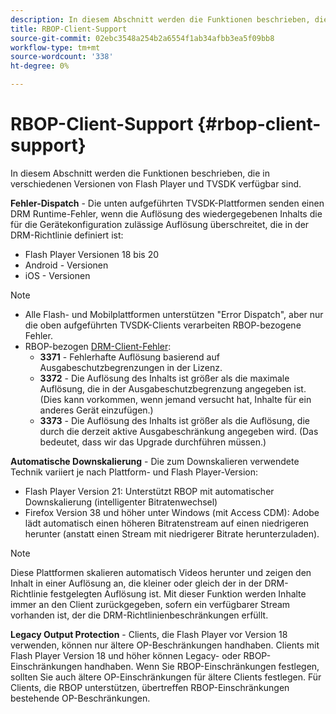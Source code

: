 ```yaml
---
description: In diesem Abschnitt werden die Funktionen beschrieben, die in verschiedenen Versionen von Flash Player und TVSDK verfügbar sind.
title: RBOP-Client-Support
source-git-commit: 02ebc3548a254b2a6554f1ab34afbb3ea5f09bb8
workflow-type: tm+mt
source-wordcount: '338'
ht-degree: 0%

---
```


# RBOP-Client-Support {#rbop-client-support}

In diesem Abschnitt werden die Funktionen beschrieben, die in verschiedenen Versionen von Flash Player und TVSDK verfügbar sind.

**Fehler-Dispatch** - Die unten aufgeführten TVSDK-Plattformen senden einen DRM Runtime-Fehler, wenn die Auflösung des wiedergegebenen Inhalts die für die Gerätekonfiguration zulässige Auflösung überschreitet, die in der DRM-Richtlinie definiert ist:

* Flash Player Versionen 18 bis 20
* Android - Versionen
* iOS - Versionen

>[!NOTE]
>
>* Alle Flash- und Mobilplattformen unterstützen &quot;Error Dispatch&quot;, aber nur die oben aufgeführten TVSDK-Clients verarbeiten RBOP-bezogene Fehler.
>* RBOP-bezogen [DRM-Client-Fehler](https://help.adobe.com/en_US/primetime/drm/index.html#reference-DRM_Client_Error_Messages):
>    * **3371** - Fehlerhafte Auflösung basierend auf Ausgabeschutzbegrenzungen in der Lizenz.
>    * **3372** - Die Auflösung des Inhalts ist größer als die maximale Auflösung, die in der Ausgabeschutzbegrenzung angegeben ist. (Dies kann vorkommen, wenn jemand versucht hat, Inhalte für ein anderes Gerät einzufügen.)
>    * **3373** - Die Auflösung des Inhalts ist größer als die Auflösung, die durch die derzeit aktive Ausgabeschränkung angegeben wird. (Das bedeutet, dass wir das Upgrade durchführen müssen.)
>

**Automatische Downskalierung** - Die zum Downskalieren verwendete Technik variiert je nach Plattform- und Flash Player-Version:

* Flash Player Version 21: Unterstützt RBOP mit automatischer Downskalierung (intelligenter Bitratenwechsel)
* Firefox Version 38 und höher unter Windows (mit Access CDM): Adobe lädt automatisch einen höheren Bitratenstream auf einen niedrigeren herunter (anstatt einen Stream mit niedrigerer Bitrate herunterzuladen).

>[!NOTE]
>
>Diese Plattformen skalieren automatisch Videos herunter und zeigen den Inhalt in einer Auflösung an, die kleiner oder gleich der in der DRM-Richtlinie festgelegten Auflösung ist. Mit dieser Funktion werden Inhalte immer an den Client zurückgegeben, sofern ein verfügbarer Stream vorhanden ist, der die DRM-Richtlinienbeschränkungen erfüllt.

**Legacy Output Protection** - Clients, die Flash Player vor Version 18 verwenden, können nur ältere OP-Beschränkungen handhaben. Clients mit Flash Player Version 18 und höher können Legacy- oder RBOP-Einschränkungen handhaben. Wenn Sie RBOP-Einschränkungen festlegen, sollten Sie auch ältere OP-Einschränkungen für ältere Clients festlegen. Für Clients, die RBOP unterstützen, übertreffen RBOP-Einschränkungen bestehende OP-Beschränkungen.
